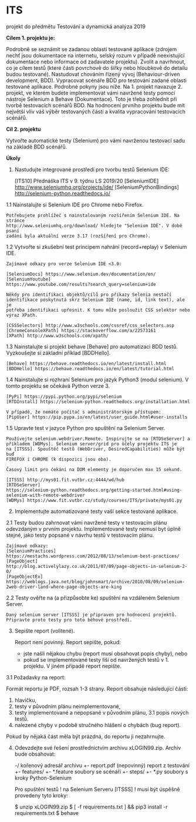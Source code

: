 # ITS
projekt do předmětu Testování a dynamická analýza 2019

**Cílem 1. projektu je:**

Podrobně se seznámit se zadanou oblastí testované aplikace (zdrojem nechť jsou dokumentace na internetu, selský rozum v případě neexistující dokumentace nebo informace od zadavatele projektu). Zvolit a navrhnout, co je cílem testů (které části povrchově do šířky nebo hloubkově do detailu budou testované).
Nastudovat chováním řízený vývoj (Behaviour-driven development, BDD).
Vypracovat scénáře BDD pro testování zadané oblasti testované aplikace. Podrobné pokyny jsou níže.
Na 1. projekt navazuje 2. projekt, ve kterém budete implementovat vámi navržené testy pomocí nástroje Selenium a Behave (Dokumentace). Toto je třeba zohlednit při tvorbě testovacích scénářů BDD. Na hodnocení prvního projektu bude mít největší vliv váš výběr testovaných částí a kvalita vypracování testovacích scénářů.


**Cíl 2. projektu**

Vytvořte automatické testy (Selenium) pro vámi navrženou testovací sadu na 
základě BDD scénářů.

**Úkoly**

1. Nastudujte integrované prostředí pro tvorbu testů Selenium IDE:

    [ITS10] Přednáška ITS v 9. týdnu LS 2019/20
    [SeleniumIDE] http://www.seleniumhq.org/projects/ide/
    [SeleniumPythonBindings] http://selenium-python.readthedocs.io/

1.1 Nainstalujte si Selenium IDE pro Chrome nebo Firefox.

    Potřebujete prohlížeč s nainstalovaným rozšířením Selenium IDE. Na stránce
    http://www.seleniumhq.org/download/ hledejte "Selenium IDE". V době psaní
    zadání byla aktuální verze 3.17 (rozšíření pro Chrome).

1.2 Vytvořte si zkušební test principem nahrání (record+replay) v Selenium IDE.

    Zajímavé odkazy pro verze Selenium IDE <3.0:

    [SeleniumDocs] https://www.selenium.dev/documentation/en/
    [SeleniumYoutube]
    https://www.youtube.com/results?search_query=selenium+ide

    Někdy pro identifikaci objektů/cílů pro příkazy Selenia nestačí
    identifikace poskytnutá skrz Selenium IDE (name, id, link text), ale je
    potřeba identifikaci upřesnit. K tomu může posloužit CSS selektor nebo
    výraz XPath.

    [CSSSelectors] http://www.w3schools.com/cssref/css_selectors.asp
    [ChromeConsoleXPath] https://stackoverflow.com/a/22573161
    [XPath] http://www.w3schools.com/xpath/

1.3 Nainstalujte si projekt behave [Behave] pro automatizaci BDD testů. Vyzkoušejte
    si základní příklad [BDDHello].

    [Behave] https://behave.readthedocs.io/en/latest/install.html
    [BDDHello] https://behave.readthedocs.io/en/latest/tutorial.html

1.4 Nainstalujte si rozhraní Selenium pro jazyk Python3 (modul selenium). V tomto
    projektu se očekává Python verze 3.

    [PyPi] https://pypi.python.org/pypi/selenium
    [RTDInstall] https://selenium-python.readthedocs.org/installation.html

    V případě, že nemáte počítač s administrátorským přístupem:
    [PipUser] https://pip.pypa.io/en/latest/user_guide.html#user-installs

1.5 Upravte test v jazyce Python pro spuštění na Selenium Server.

    Používejte selenium.webdriver.Remote. Inspirujte se na [RTDSeServer] a
    příkladem [WDMys]. Selenium server/grid pro účely projektu ITS je
    na [ITSSS]. Spouštěč testů (WebDriver, DesiredCapabilities) může být buď
    FIREFOX i CHROME (k dispozici jsou oba).

    Časový limit pro čekání na DOM elementy je doporučen max 15 sekund.

    [ITSSS] http://mys01.fit.vutbr.cz:4444/wd/hub
    [RTDSeServer]
    https://selenium-python.readthedocs.org/getting-started.html#using-selenium-with-remote-webdriver
    [WDMys] https://www.fit.vutbr.cz/study/courses/ITS/private/mys01.py

2. Implementujte automatizované testy vaší sekce testované aplikace.

2.1 Testy budou zahrnovat vámi navržené testy v testovacím plánu odevzdaným
    v prvním projektu. Implementované testy nemusí byt úplně stejné, jako testy
    popsané v návrhu testů v testovacím plánu.

    Zajímavé odkazy:
    [SeleniumPractices]
    https://mestachs.wordpress.com/2012/08/13/selenium-best-practices/
    [PageObject]
    http://blog.activelylazy.co.uk/2011/07/09/page-objects-in-selenium-2-0/
    [PageObjectEx]
    https://weblogs.java.net/blog/johnsmart/archive/2010/08/09/selenium-2web-driver-land-where-page-objects-are-king

2.2 Testy ověřte na (a přizpůsobte ke) spuštění na vzdáleném Selenium Server.

    Daný selenium server [ITSSS] je připraven pro hodnocení projektů.
    Připravte proto testy pro toto běhové prostředí.

3. Sepište report (volitené).

   Report není povinný. Report sepište, pokud:
     * jste našli nějakou chybu (report musí obsahovat popis chyby), nebo
     * pokud se implementované testy liší od navržených testů v 1. projektu.
   V jiném případě report nepište.

3.1 Požadavky na report:

  Formát reportu je PDF, rozsah 1-3 strany. Report obsahuje následující části:

  1. hlavičku,
  2. testy v původním plánu neimplementované,
  3. testy implementované a nepopsané v původním plánu,
  3.1 popis nových testů.
  4. nalezené chyby v podobě stručného hlášení o chybách (bug report).

  Pokud by nějaká část měla být prázdná, do reportu ji nezahrnujte.

4. Odevzdejte své řešení prostřednictvím archivu xLOGIN99.zip. Archiv bude
   obsahovat:

    -/                  kořenový adresář archivu
     +- report.pdf      (nepovinný) report z testování
     +- features/
        +- *.feature    soubory se scénáři
        +- steps/
           +- *.py      soubory s kroky Python-Selenium


   Pro spuštění testů ! na Selenium Serveru [ITSSS] ! musí být úspěšně
   provedeny tyto kroky:

   $ unzip xLOGIN99.zip
   $ [ -f requirements.txt ] && pip3 install -r requirements.txt
   $ behave
